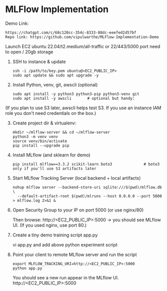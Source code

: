 # MLFlow Implementation

Demo Link:
    
    https://chatgpt.com/c/68c120cc-354c-8333-88dc-eeefed2d57bf 
    Repo link: https://github.com/vipulwarthe/MLFlow-Implementation-Demo

Launch EC2 ubuntu 22.04/t2.medium/all-traffic or 22/443/5000 port need to open / 20gb storage 

1) SSH to instance & update
   
       ssh -i /path/to/key.pem ubuntu@<EC2_PUBLIC_IP>
       sudo apt update && sudo apt upgrade -y

 2) Install Python, venv, git, awscli (optional)

        sudo apt install -y python3 python3-pip python3-venv git
        sudo apt install -y awscli       # optional but handy:

(If you plan to use S3 later, awscli helps test S3. If you use an instance IAM role you don't need credentials on the box.)

3) Create project dir & virtualenv:

       mkdir ~/mlflow-server && cd ~/mlflow-server
       python3 -m venv venv
       source venv/bin/activate
       pip install --upgrade pip

4) Install MLflow (and sklearn for demo)

       pip install mlflow==3.3.2 scikit-learn boto3              # boto3 only if you'll use S3 artifacts later

5) Start MLflow Tracking Server (local backend + local artifacts)

       nohup mlflow server --backend-store-uri sqlite:///$(pwd)/mlflow.db \
         --default-artifact-root $(pwd)/mlruns --host 0.0.0.0 --port 5000 > mlflow.log 2>&1 &

6) Open Security Group to your IP on port 5000 (or use nginx/80)

   Then browse: http://<EC2_PUBLIC_IP>:5000 → you should see MLflow UI. (If you used nginx, use port 80.)

7) Create a tiny demo training script app.py
   
   vi app.py  and add above python experiment script

9) Point your client to remote MLflow server and run the script

       export MLFLOW_TRACKING_URI=http://<EC2_PUBLIC_IP>:5000           
       python app.py

   You should see a new run appear in the MLflow UI.     http://<EC2_PUBLIC_IP>:5000 
   

